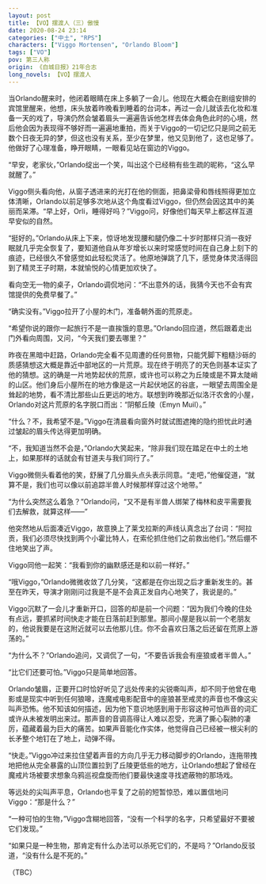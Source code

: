 ```yaml
---
layout: post
title: 【VO】摆渡人（三）傲慢
date: 2020-08-24 23:14
categories: ["中土", "RPS"]
characters: ["Viggo Mortensen", "Orlando Bloom"]
tags: ["VO"]
pov: 第三人称
origin: 《白城日报》21年合志
long_novels: 【VO】摆渡人
---
```


当Orlando醒来时，他闭着眼睛在床上多躺了一会儿。他现在大概会在剧组安排的宾馆里醒来，他想，床头放着昨晚看到睡着的台词本，再过一会儿就该去化妆和准备一天的戏了，导演仍然会皱着眉头一遍遍告诉他怎样去体会角色此时的心境，然后他会因为表现得不够好而一遍遍地重拍，而关于Viggo的一切记忆只是同之前无数个日夜无异的梦，但这也没有关系，至少在梦里，他又见到他了，这也足够了。他做好了心理准备，睁开眼睛，一眼看见站在窗边的Viggo。

“早安，老家伙，”Orlando绽出一个笑，叫出这个已经稍有些生疏的昵称，“这么早就醒了。”

Viggo侧头看向他，从窗子透进来的光打在他的侧面，把鼻梁骨和唇线照得更加立体清晰，Orlando以前足够多次地从这个角度看过Viggo，但仍然会因这其中的美丽而呆滞。“早上好，Orli，睡得好吗？”Viggo问，好像他们每天早上都这样互道早安似的自然。

“挺好的。”Orlando从床上下来，惊讶地发现腰和腿仍像二十岁时那样只消一夜好眠就几乎完全恢复了，要知道他自从年岁增长以来时常感觉时间在自己身上刻下的痕迹，已经很久不曾感觉如此轻松灵活了。他原地弹跳了几下，感觉身体灵活得回到了精灵王子时期，本就愉悦的心情更加欢快了。

看向空无一物的桌子，Orlando调侃地问：“不出意外的话，我猜今天也不会有宾馆提供的免费早餐了。”

“确实没有。”Viggo拉开了小屋的木门，准备朝外面的荒原走。

“希望你说的跟你一起旅行不是一直挨饿的意思。”Orlando回应道，然后跟着走出门外看向周围，又问，“今天我们要去哪里？”

昨夜在黑暗中赶路，Orlando完全看不见周遭的任何景物，只能凭脚下粗糙沙砾的质感猜想这大概是靠近中部地区的一片荒原。现在终于明亮了的天色则基本证实了他的猜想。这的确是一片地势起伏的荒原，或许也可以称之为丘陵或是不算太陡峭的山区。他们身后小屋所在的地方像是这一片起伏地区的谷底，一眼望去周围全是耸起的地势，看不清比那些山丘更远的地方。联想到昨晚那近似洛汗农舍的小屋，Orlando对这片荒原的名字脱口而出：“阴郁丘陵（Emyn Muil）。”

“什么？不，我希望不是。”Viggo在清晨看向窗外时就试图遮掩的隐约担忧此时通过皱起的眉头传达得更加明确。

“不，我知道当然不会是，”Orlando大笑起来，“除非我们现在踏足在中土的土地上，如果那样的话就会有甘道夫与我们同行了。”

Viggo微侧头看着他的笑，舒展了几分眉头点头表示同意。“走吧，”他催促道，“就算不是，我们也可以像以前追踪半兽人时候那样穿过这个地带。”

“为什么突然这么着急？”Orlando问，“又不是有半兽人绑架了梅林和皮平需要我们去解救，就算这样——”

他突然地从后面凑近Viggo，故意换上了莱戈拉斯的声线认真念出了台词：“阿拉贡，我们必须尽快找到两个小霍比特人，在索伦抓住他们之前救出他们。”然后绷不住地笑出了声。

Viggo同他一起笑：“我看到你的幽默感还是和以前一样好。”

“哦Viggo，”Orlando微微收敛了几分笑，“这都是在你出现之后才重新发生的。甚至在昨天，导演才刚刚问过我是不是不会真正发自内心地笑了，我说是的。”

Viggo沉默了一会儿才重新开口，回答的却是前一个问题：“因为我们今晚的住处有点远，要抓紧时间快走才能在日落前赶到那里。那间小屋是我以前一个老朋友的，他说我要是在这附近就可以去他那儿住。你不会喜欢日落之后还留在荒原上游荡的。”

“为什么不？”Orlando追问，又调侃了一句，“不要告诉我会有座狼或者半兽人。”

“比它们还要可怕。”Viggo只是简单地回答。

Orlando皱眉，正要开口时恰好听见了远处传来的尖锐嘶叫声，却不同于他曾在电影或是现实中听到任何狼嗥，连魔戒电影配音中的座狼甚至戒灵的声音也不像这尖叫声恐怖。他不知该如何描述，因为他下意识地感到用于形容这种可怕声音的词汇或许从未被发明出来过。那声音的音调高得让人难以忍受，充满了撕心裂肺的凄厉，蕴藏着最为巨大的痛苦。如果声音能化作实体，他觉得自己已经被一根尖利的长矛整个地钉在了地上，动弹不得。

“快走。”Viggo冲过来拉住望着声音的方向几乎无力移动脚步的Orlando，连拖带拽地把他从完全暴露的山顶位置拉到了丘陵更低些的地方，让Orlando想起了曾经在魔戒片场被要求想象乌鸦巡视盘旋而他们要最快速度寻找遮蔽物的那场戏。

等远处的尖叫声平息，Orlando也平复了之前的短暂惊恐，难以置信地问Viggo：“那是什么？”

“一种可怕的生物，”Viggo含糊地回答，“没有一个科学的名字，只希望最好不要被它们发现。”

“如果只是一种生物，那肯定有什么办法可以杀死它们的，不是吗？”Orlando反驳道，“没有什么是不死的。”

（TBC）

